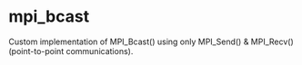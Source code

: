 # mpi_bcast

Custom implementation of MPI_Bcast() using only MPI_Send() & MPI_Recv() (point-to-point communications).